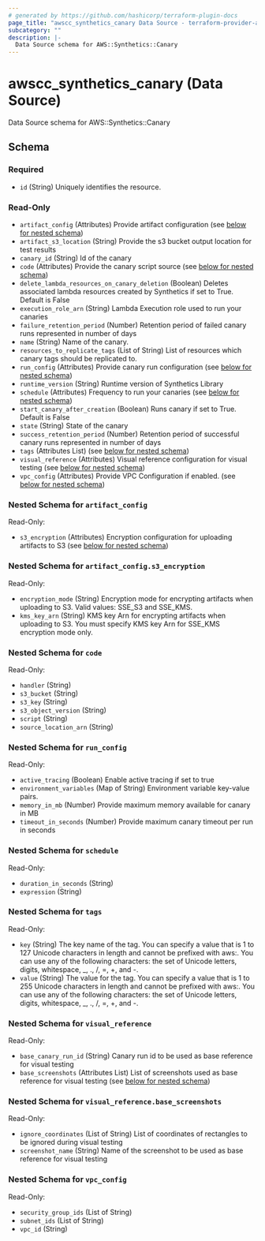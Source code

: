```yaml
---
# generated by https://github.com/hashicorp/terraform-plugin-docs
page_title: "awscc_synthetics_canary Data Source - terraform-provider-awscc"
subcategory: ""
description: |-
  Data Source schema for AWS::Synthetics::Canary
---
```


# awscc_synthetics_canary (Data Source)

Data Source schema for AWS::Synthetics::Canary



<!-- schema generated by tfplugindocs -->
## Schema

### Required

- `id` (String) Uniquely identifies the resource.

### Read-Only

- `artifact_config` (Attributes) Provide artifact configuration (see [below for nested schema](#nestedatt--artifact_config))
- `artifact_s3_location` (String) Provide the s3 bucket output location for test results
- `canary_id` (String) Id of the canary
- `code` (Attributes) Provide the canary script source (see [below for nested schema](#nestedatt--code))
- `delete_lambda_resources_on_canary_deletion` (Boolean) Deletes associated lambda resources created by Synthetics if set to True. Default is False
- `execution_role_arn` (String) Lambda Execution role used to run your canaries
- `failure_retention_period` (Number) Retention period of failed canary runs represented in number of days
- `name` (String) Name of the canary.
- `resources_to_replicate_tags` (List of String) List of resources which canary tags should be replicated to.
- `run_config` (Attributes) Provide canary run configuration (see [below for nested schema](#nestedatt--run_config))
- `runtime_version` (String) Runtime version of Synthetics Library
- `schedule` (Attributes) Frequency to run your canaries (see [below for nested schema](#nestedatt--schedule))
- `start_canary_after_creation` (Boolean) Runs canary if set to True. Default is False
- `state` (String) State of the canary
- `success_retention_period` (Number) Retention period of successful canary runs represented in number of days
- `tags` (Attributes List) (see [below for nested schema](#nestedatt--tags))
- `visual_reference` (Attributes) Visual reference configuration for visual testing (see [below for nested schema](#nestedatt--visual_reference))
- `vpc_config` (Attributes) Provide VPC Configuration if enabled. (see [below for nested schema](#nestedatt--vpc_config))

<a id="nestedatt--artifact_config"></a>
### Nested Schema for `artifact_config`

Read-Only:

- `s3_encryption` (Attributes) Encryption configuration for uploading artifacts to S3 (see [below for nested schema](#nestedatt--artifact_config--s3_encryption))

<a id="nestedatt--artifact_config--s3_encryption"></a>
### Nested Schema for `artifact_config.s3_encryption`

Read-Only:

- `encryption_mode` (String) Encryption mode for encrypting artifacts when uploading to S3. Valid values: SSE_S3 and SSE_KMS.
- `kms_key_arn` (String) KMS key Arn for encrypting artifacts when uploading to S3. You must specify KMS key Arn for SSE_KMS encryption mode only.



<a id="nestedatt--code"></a>
### Nested Schema for `code`

Read-Only:

- `handler` (String)
- `s3_bucket` (String)
- `s3_key` (String)
- `s3_object_version` (String)
- `script` (String)
- `source_location_arn` (String)


<a id="nestedatt--run_config"></a>
### Nested Schema for `run_config`

Read-Only:

- `active_tracing` (Boolean) Enable active tracing if set to true
- `environment_variables` (Map of String) Environment variable key-value pairs.
- `memory_in_mb` (Number) Provide maximum memory available for canary in MB
- `timeout_in_seconds` (Number) Provide maximum canary timeout per run in seconds


<a id="nestedatt--schedule"></a>
### Nested Schema for `schedule`

Read-Only:

- `duration_in_seconds` (String)
- `expression` (String)


<a id="nestedatt--tags"></a>
### Nested Schema for `tags`

Read-Only:

- `key` (String) The key name of the tag. You can specify a value that is 1 to 127 Unicode characters in length and cannot be prefixed with aws:. You can use any of the following characters: the set of Unicode letters, digits, whitespace, _, ., /, =, +, and -.
- `value` (String) The value for the tag. You can specify a value that is 1 to 255 Unicode characters in length and cannot be prefixed with aws:. You can use any of the following characters: the set of Unicode letters, digits, whitespace, _, ., /, =, +, and -.


<a id="nestedatt--visual_reference"></a>
### Nested Schema for `visual_reference`

Read-Only:

- `base_canary_run_id` (String) Canary run id to be used as base reference for visual testing
- `base_screenshots` (Attributes List) List of screenshots used as base reference for visual testing (see [below for nested schema](#nestedatt--visual_reference--base_screenshots))

<a id="nestedatt--visual_reference--base_screenshots"></a>
### Nested Schema for `visual_reference.base_screenshots`

Read-Only:

- `ignore_coordinates` (List of String) List of coordinates of rectangles to be ignored during visual testing
- `screenshot_name` (String) Name of the screenshot to be used as base reference for visual testing



<a id="nestedatt--vpc_config"></a>
### Nested Schema for `vpc_config`

Read-Only:

- `security_group_ids` (List of String)
- `subnet_ids` (List of String)
- `vpc_id` (String)
